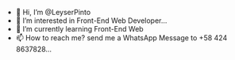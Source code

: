 - 👋 Hi, I’m @LeyserPinto
- 👀 I’m interested in Front-End Web Developer...
- 🌱 I’m currently learning Front-End Web 
- 📫 How to reach me? send me a WhatsApp Message to +58 424 8637828...

<!---
LeyserPinto/LeyserPinto is a ✨ special ✨ repository because its `README.md` (this file) appears on your GitHub profile.
You can click the Preview link to take a look at your changes.
--->
